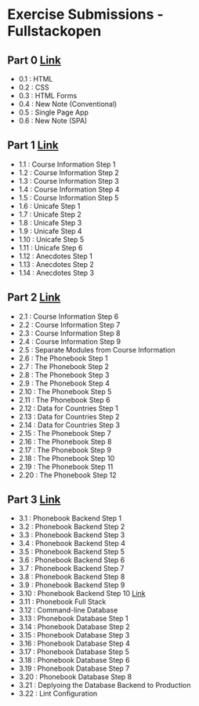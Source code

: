 # Exercise Submissions - Fullstackopen

## Part 0 [Link](part0/)
- 0.1 : HTML
- 0.2 : CSS
- 0.3 : HTML Forms
- 0.4 : New Note (Conventional)
- 0.5 : Single Page App
- 0.6 : New Note (SPA)

## Part 1 [Link](part1/)
- 1.1 : Course Information Step 1
- 1.2 : Course Information Step 2
- 1.3 : Course Information Step 3
- 1.4 : Course Information Step 4
- 1.5 : Course Information Step 5
- 1.6 : Unicafe Step 1
- 1.7 : Unicafe Step 2
- 1.8 : Unicafe Step 3
- 1.9 : Unicafe Step 4
- 1.10 : Unicafe Step 5
- 1.11 : Unicafe Step 6
- 1.12 : Anecdotes Step 1
- 1.13 : Anecdotes Step 2
- 1.14 : Anecdotes Step 3

## Part 2 [Link](part2/)
- 2.1 : Course Information Step 6
- 2.2 : Course Information Step 7
- 2.3 : Course Information Step 8
- 2.4 : Course Information Step 9
- 2.5 : Separate Modules from Course Information
- 2.6 : The Phonebook Step 1
- 2.7 : The Phonebook Step 2
- 2.8 : The Phonebook Step 3
- 2.9 : The Phonebook Step 4
- 2.10 : The Phonebook Step 5
- 2.11 : The Phonebook Step 6
- 2.12 : Data for Countries Step 1
- 2.13 : Data for Countries Step 2
- 2.14 : Data for Countries Step 3
- 2.15 : The Phonebook Step 7
- 2.16 : The Phonebook Step 8
- 2.17 : The Phonebook Step 9
- 2.18 : The Phonebook Step 10
- 2.19 : The Phonebook Step 11
- 2.20 : The Phonebook Step 12

## Part 3 [Link](part3/)
- 3.1 : Phonebook Backend Step 1
- 3.2 : Phonebook Backend Step 2
- 3.3 : Phonebook Backend Step 3
- 3.4 : Phonebook Backend Step 4
- 3.5 : Phonebook Backend Step 5
- 3.6 : Phonebook Backend Step 6
- 3.7 : Phonebook Backend Step 7
- 3.8 : Phonebook Backend Step 8
- 3.9 : Phonebook Backend Step 9
- 3.10 : Phonebook Backend Step 10 [Link](https://wild-firefly-4831.fly.dev/)
- 3.11 : Phonebook Full Stack
- 3.12 : Command-line Database
- 3.13 : Phonebook Database Step 1
- 3.14 : Phonebook Database Step 2
- 3.15 : Phonebook Database Step 3
- 3.16 : Phonebook Database Step 4
- 3.17 : Phonebook Database Step 5
- 3.18 : Phonebook Database Step 6
- 3.19 : Phonebook Database Step 7
- 3.20 : Phonebook Database Step 8
- 3.21 : Deplyoing the Database Backend to Production
- 3.22 : Lint Configuration